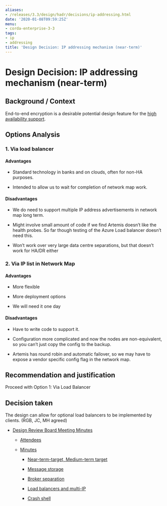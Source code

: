 ```yaml
---
aliases:
- /releases/3.3/design/hadr/decisions/ip-addressing.html
date: '2020-01-08T09:59:25Z'
menu:
- corda-enterprise-3-3
tags:
- ip
- addressing
title: 'Design Decision: IP addressing mechanism (near-term)'
---
```



# Design Decision: IP addressing mechanism (near-term)


## Background / Context

End-to-end encryption is a desirable potential design feature for the [high availability support](../design.md).


## Options Analysis


### 1. Via load balancer


#### Advantages


* Standard technology in banks and on clouds, often for non-HA purposes.


* Intended to allow us to wait for completion of network map work.



#### Disadvantages


* We do need to support multiple IP address advertisements in network map long term.


* Might involve small amount of code if we find Artemis doesn’t like the health probes. So far though testing of the Azure Load balancer doesn’t need this.


* Won’t work over very large data centre separations, but that doesn’t work for HA/DR either



### 2. Via IP list in Network Map


#### Advantages


* More flexible


* More deployment options


* We will need it one day



#### Disadvantages


* Have to write code to support it.


* Configuration more complicated and now the nodes are non-equivalent, so you can’t just copy the config to the backup.


* Artemis has round robin and automatic failover, so we may have to expose a vendor specific config flag in the network map.



## Recommendation and justification

Proceed with Option 1: Via Load Balancer


## Decision taken

The design can allow for optional load balancers to be implemented by clients. (RGB, JC, MH agreed)


* [Design Review Board Meeting Minutes](drb-meeting-20171116.md)
    * [Attendees](drb-meeting-20171116.md#attendees)

    * [Minutes](drb-meeting-20171116.md#minutes)
        * [Near-term-target, Medium-term target](drb-meeting-20171116.md#near-term-target-medium-term-target)

        * [Message storage](drb-meeting-20171116.md#id1)

        * [Broker separation](drb-meeting-20171116.md#id2)

        * [Load balancers and multi-IP](drb-meeting-20171116.md#id3)

        * [Crash shell](drb-meeting-20171116.md#id4)





